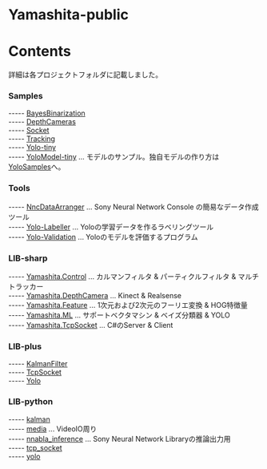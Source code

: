 # Yamashita-public 

# Contents
詳細は各プロジェクトフォルダに記載しました。  

### Samples
----- [BayesBinarization](Samples/Samples.BayesBinarization)  
----- [DepthCameras](Samples/Samples.DepthCameras)  
----- [Socket](Samples/Samples.Socket)  
----- [Tracking](Samples/Samples.Tracking)  
----- [Yolo-tiny](Samples/Samples.Yolo-tiny)  
----- [YoloModel-tiny](Samples/YoloModel-tiny) ... モデルのサンプル。独自モデルの作り方は[YoloSamples](https://github.com/husty530/YoloSamples)へ。  

### Tools
----- [NncDataArranger](Tools/Tools.NncDataArranger) ... Sony Neural Network Console の簡易なデータ作成ツール  
----- [Yolo-Labeller](Tools/Tools.Yolo-Labeller) ... Yoloの学習データを作るラベリングツール  
----- [Yolo-Validation](Tools/Tools.Yolo-Validation) ... Yoloのモデルを評価するプログラム  

### LIB-sharp
----- [Yamashita.Control](LIB-sharp/Yamashita.Control) ... カルマンフィルタ & パーティクルフィルタ & マルチトラッカー  
----- [Yamashita.DepthCamera](LIB-sharp/Yamashita.DepthCamera) ... Kinect & Realsense  
----- [Yamashita.Feature](LIB-sharp/Yamashita.Feature) ... 1次元および2次元のフーリエ変換 & HOG特徴量  
----- [Yamashita.ML](LIB-sharp/Yamashita.ML) ... サポートベクタマシン & ベイズ分類器 & YOLO  
----- [Yamashita.TcpSocket](LIB-sharp/Yamashita.TcpSocket) ... C#のServer & Client  

### LIB-plus
----- [KalmanFilter](LIB-plus/KalmanFilter)  
----- [TcpSocket](LIB-plus/TcpSocket)  
----- [Yolo](LIB-plus/Yolo)  

### LIB-python
----- [kalman](LIB-python/kalman.py)  
----- [media](LIB-python/media.py) ... VideoIO周り  
----- [nnabla_inference](LIB-python/nnabla_inference.py) ... Sony Neural Network Libraryの推論出力用  
----- [tcp_socket](LIB-python/tcp_socket.py)  
----- [yolo](LIB-python/yolo.py)  
